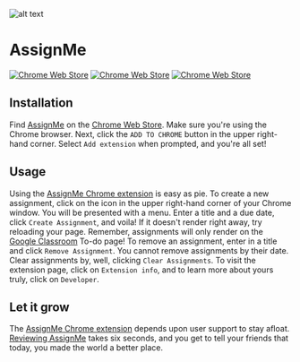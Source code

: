 ![alt text](https://github.com/biggomega/assign-me/raw/master/image/tiles/marquee.png "AssignMe")
# AssignMe
[![Chrome Web Store](https://img.shields.io/chrome-web-store/users/hblfkbdoflbakoblaknbjjhjbgfoofog.svg)](https://chrome.google.com/webstore/detail/assignme/hblfkbdoflbakoblaknbjjhjbgfoofog)
[![Chrome Web Store](https://img.shields.io/chrome-web-store/rating/hblfkbdoflbakoblaknbjjhjbgfoofog.svg)](https://chrome.google.com/webstore/detail/assignme/hblfkbdoflbakoblaknbjjhjbgfoofog/reviews)
[![Chrome Web Store](https://img.shields.io/chrome-web-store/rating-count/hblfkbdoflbakoblaknbjjhjbgfoofog.svg)](https://chrome.google.com/webstore/detail/assignme/hblfkbdoflbakoblaknbjjhjbgfoofog/reviews)
## Installation
Find [AssignMe](https://chrome.google.com/webstore/detail/assignme/hblfkbdoflbakoblaknbjjhjbgfoofog) on the [Chrome Web Store](https://chrome.google.com/webstore/category/extensions). Make sure you're using the Chrome browser. Next, click the `ADD TO CHROME` button in the upper right-hand corner. Select `Add extension` when prompted, and you're all set!
## Usage
Using the [AssignMe Chrome extension](https://chrome.google.com/webstore/detail/assignme/hblfkbdoflbakoblaknbjjhjbgfoofog) is easy as pie. To create a new assignment, click on the icon in the upper right-hand corner of your Chrome window. You will be presented with a menu. Enter a title and a due date, click `Create Assignment`, and voila! If it doesn't render right away, try reloading your page. Remember, assignments will only render on the [Google Classroom](https://classroom.google.com) To-do page! To remove an assignment, enter in a title and click `Remove Assignment`. You cannot remove assignments by their date. Clear assignments by, well, clicking `Clear Assignments`. To visit the extension page, click on `Extension info`, and to learn more about yours truly, click on `Developer`.
## Let it grow
The [AssignMe Chrome extension](https://chrome.google.com/webstore/detail/assignme/hblfkbdoflbakoblaknbjjhjbgfoofog) depends upon user support to stay afloat. [Reviewing AssignMe](https://chrome.google.com/webstore/detail/assignme/hblfkbdoflbakoblaknbjjhjbgfoofog/reviews) takes six seconds, and you get to tell your friends that today, you made the world a better place.

